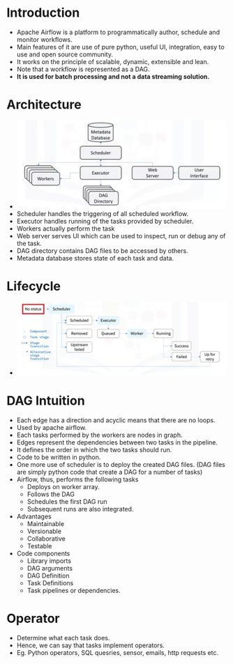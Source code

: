 # Introduction
* Apache Airflow is a platform to programmatically author, schedule and monitor workflows.
* Main features of it are use of pure python, useful UI, integration, easy to use and open source community.
* It works on the principle of scalable, dynamic, extensible and lean.
* Note that a workflow is represented as a DAG.
* **It is used for batch processing and not a data streaming solution.**

# Architecture
* ![](./assets/images/2022-07-11-11-48-50.png)
* Scheduler handles the triggering of all scheduled workflow.
* Executor handles running of the tasks provided by scheduler.
* Workers actually perform the task
* Web server serves UI which can be used to inspect, run or debug any of the task.
* DAG directory contains DAG files to be accessed by others.
* Metadata database stores state of each task and data.

# Lifecycle
* ![](./assets/images/2022-07-11-11-52-49.png)

# DAG Intuition
* Each edge has a direction and acyclic means that there are no loops.
* Used by apache airflow.
* Each tasks performed by the workers are nodes in graph.
* Edges represent the dependencies between two tasks in the pipeline.
* It defines the order in which the two tasks should run.
* Code to be written in python.
* One more use of scheduler is to deploy the created DAG files. (DAG files are simply python code that create a DAG for a number of  tasks)
* Airflow, thus, performs the following tasks
    * Deploys on worker array.
    * Follows the DAG
    * Schedules the first DAG run
    * Subsequent runs are also integrated.
* Advantages
    * Maintainable
    * Versionable
    * Collaborative
    * Testable
* Code components
    * Library imports
    * DAG arguments
    * DAG Definition
    * Task Definitions
    * Task pipelines or dependencies.

# Operator
* Determine what each task does.
* Hence, we can say that tasks implement operators.
* Eg. Python operators, SQL quesries, sensor, emails, http requests etc.